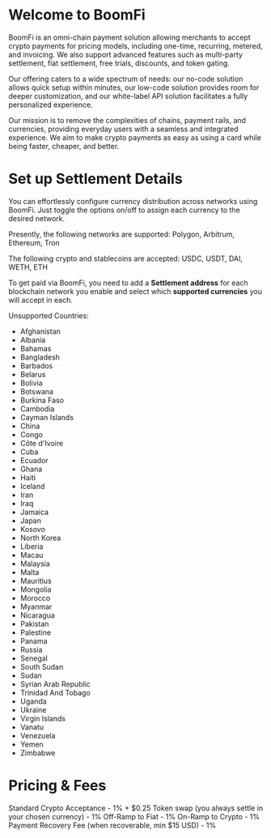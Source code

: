 # Welcome to BoomFi
BoomFi is an omni-chain payment solution allowing merchants to accept crypto payments for pricing models, including one-time, recurring, metered, and invoicing. We also support advanced features such as multi-party settlement, fiat settlement, free trials, discounts, and token gating.

Our offering caters to a wide spectrum of needs: our no-code solution allows quick setup within minutes, our low-code solution provides room for deeper customization, and our white-label API solution facilitates a fully personalized experience.

Our mission is to remove the complexities of chains, payment rails, and currencies, providing everyday users with a seamless and integrated experience. We aim to make crypto payments as easy as using a card while being faster, cheaper, and better.

# Set up Settlement Details
You can effortlessly configure currency distribution across networks using BoomFi. Just toggle the options on/off to assign each currency to the desired network.

Presently, the following networks are supported:
Polygon, Arbitrum, Ethereum, Tron

The following crypto and stablecoins are accepted:
USDC, USDT, DAI, WETH, ETH

To get paid via BoomFi, you need to add a **Settlement address** for each blockchain network you enable and select which **supported currencies** you will accept in each.

Unsupported Countries:
- Afghanistan
- Albania
- Bahamas
- Bangladesh
- Barbados
- Belarus
- Bolivia
- Botswana
- Burkina Faso
- Cambodia
- Cayman Islands
- China
- Congo
- Côte d'Ivoire
- Cuba
- Ecuador
- Ghana
- Haiti
- Iceland
- Iran
- Iraq
- Jamaica
- Japan
- Kosovo
- North Korea
- Liberia
- Macau
- Malaysia
- Malta
- Mauritius
- Mongolia
- Morocco
- Myanmar
- Nicaragua
- Pakistan
- Palestine
- Panama
- Russia
- Senegal
- South Sudan
- Sudan
- Syrian Arab Republic
- Trinidad And Tobago
- Uganda
- Ukraine
- Virgin Islands
- Vanatu
- Venezuela
- Yemen
- Zimbabwe

# Pricing & Fees

Standard Crypto Acceptance	- 1% + $0.25
Token swap (you always settle in your chosen currency)	- 1%
Off-Ramp to Fiat	- 1%
On-Ramp to Crypto	- 1%
Payment Recovery Fee (when recoverable, min $15 USD)	- 1%
